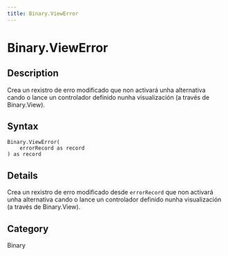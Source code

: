 ```yaml
---
title: Binary.ViewError
---
```


# Binary.ViewError


## Description

Crea un rexistro de erro modificado que non activará unha alternativa cando o lance un controlador definido nunha visualización (a través de Binary.View).


## Syntax

```powerquery
Binary.ViewError(
    errorRecord as record
) as record
```


## Details

Crea un rexistro de erro modificado desde <code>errorRecord</code> que non activará unha alternativa cando o lance un controlador definido nunha visualización (a través de Binary.View).



## Category
Binary
